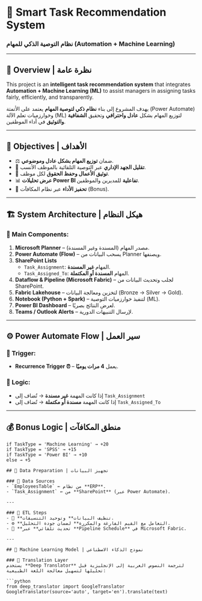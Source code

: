 # 🧠 Smart Task Recommendation System  
### نظام التوصية الذكي للمهام (Automation + Machine Learning)

---

## 🚀 Overview | نظرة عامة
This project is an **intelligent task recommendation system** that integrates **Automation + Machine Learning (ML)** to assist managers in assigning tasks fairly, efficiently, and transparently.  

يهدف المشروع إلى بناء **نظام ذكي لتوصية المهام** يعتمد على الأتمتة (Power Automate) وخوارزميات تعلم الآلة (ML) لتوزيع المهام بشكل **عادل واحترافي** وتحقيق **الشفافية والتوثيق** في أداء الموظفين.

---

## 🎯 Objectives | الأهداف
- ⚖️ ضمان **توزيع المهام بشكل عادل وموضوعي**.  
- 🤖 **تقليل الجهد الإداري** عبر التوصية التلقائية بالموظف الأنسب.  
- 🧾 **توثيق الأعمال وحفظ الحقوق** لكل موظف.  
- 📊 **عرض تحليلات Power BI تفاعلية** للمديرين والموظفين.  
- 💎 **تحفيز الأداء** عبر نظام المكافآت (Bonus).

---

## 🏗️ System Architecture | هيكل النظام

### 🔹 Main Components:
1. **Microsoft Planner** – مصدر المهام (المسندة وغير المسندة).  
2. **Power Automate (Flow)** – يسحب البيانات من Planner ويصنفها.  
3. **SharePoint Lists**
   - `Task_Assignment`: المهام **غير المسندة**.
   - `Task_Assigned_To`: المهام **المسندة أو المكتملة**.
4. **Dataflow & Pipeline (Microsoft Fabric)** – لجلب وتحديث البيانات من SharePoint.
5. **Fabric Lakehouse** – لتخزين ومعالجة البيانات (Bronze → Silver → Gold).
6. **Notebook (Python + Spark)** – لتنفيذ خوارزميات التوصية (ML).
7. **Power BI Dashboard** – لعرض النتائج بصريًا.
8. **Teams / Outlook Alerts** – لإرسال التنبيهات الدورية.

---

## ⚙️ Power Automate Flow | سير العمل

### 🔸 Trigger:
- **Recurrence Trigger ⏰** – يعمل **4 مرات يوميًا**.

### 🔸 Logic:
- إذا كانت المهمة **غير مسندة** → تُضاف إلى `Task_Assignment`  
- إذا كانت المهمة **مسندة أو مكتملة** → تُضاف إلى `Task_Assigned_To`

---

## 💰 Bonus Logic | منطق المكافآت

```text
if TaskType = 'Machine Learning' → +20  
if TaskType = 'SPSS' → +15  
if TaskType = 'Power BI' → +10  
else → +5

## 🧩 Data Preparation | تجهيز البيانات

### 🔸 Data Sources
- `EmployeesTable` ← من نظام **ERP**.  
- `Task_Assignment` ← من **SharePoint** (عبر Power Automate).

---

### 🔸 ETL Steps
- 🧹 **تنظيف البيانات** وتوحيد التنسيقات.  
- ⚙️ **التعامل مع القيم الفارغة والمكررة** لضمان جودة التحليل.  
- 🔁 **تحديث تلقائي** عبر **Pipeline Schedule** في Microsoft Fabric.

---

## 🧠 Machine Learning Model | نموذج الذكاء الاصطناعي

### 🔸 Translation Layer
يستخدم **Deep Translator** لترجمة النصوص العربية إلى الإنجليزية قبل تحليلها لتسهيل معالجة اللغة الطبيعية:

```python
from deep_translator import GoogleTranslator
GoogleTranslator(source='auto', target='en').translate(text)

